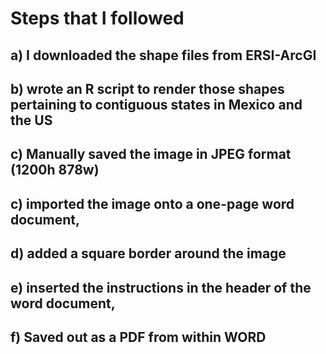 # Steps that I followed
## a) I downloaded the shape files from ERSI-ArcGI
## b) wrote an R script to render those shapes pertaining to contiguous states in Mexico and the US
## c) Manually saved the image in JPEG format (1200h 878w)
## c) imported the image onto a one-page word document,
## d) added a square border around the image
## e) inserted the instructions in the header of the word document,
## f) Saved out as a PDF from within WORD
